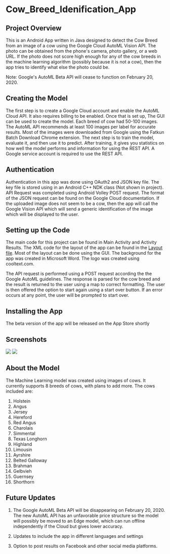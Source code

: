 # Cow_Breed_Idenification_App

## Project Overview
This is an Android App written in Java designed to detect the Cow Breed from an image of a cow using the Google Cloud AutoML Vision API. The photo can be obtained from the phone's camera, photo gallery, or a web URL. If the photo does not score high enough for any of the cow breeds in the machine learning algorithm (possibly because it is not a cow), then the app tries to identify what else the photo could be.

Note: Google's AutoML Beta API will cease to function on February 20, 2020. 

## Creating the Model
The first step is to create a Google Cloud account and enable the AutoML Cloud API. It also requires billing to be enabled. Once that is set up, The GUI can be used to create the model. Each breed of cow had 50-100 images. The AutoML API recommends at least 100 images per label for accurate results. Most of the images were downloaded from Google using the Fatkun Batch Download Chrome extension. The next step is to train the model, evaluate it, and then use it to predict. After training, it gives you statistics on how well the model performs and information for using the REST API. A Google service account is required to use the REST API. 

## Authentication
Authentication in this app was done using OAuth2 and JSON key file. The key file is stored using in an Android C++ NDK class (Not shown in project). API Request was completed using Android Volley POST request. The format of the JSON request can be found on the Google Cloud documentation. If the uploaded image does not seem to be a cow, then the app will call the Google Vision API which will send a generic identification of the image which will be displayed to the user.

## Setting up the Code
The main code for this project can be found in Main Activity and Activity Results. The XML code for the layout of the app can be found in the [Layout file](https://github.com/hmsmith5/Cow_Breed_Idenification_App/blob/master/app/src/main/res/layout/activity_main.xml). Most of the layout can be done using the GUI. The background for the app was created in Microsoft Word. The logo was created using cooltext.com. 

The API request is performed using a POST request according the the Google AutoML guidelines. The response is parsed for the cow breed and the result is returned to the user using a map to correct formatting. The user is then offered the option to start again using a start over button. If an error occurs at any point, the user will be prompted to start over.

## Installing the App
The beta version of the app will be released on the App Store shortly

## Screenshots
<img src="https://github.com/hmsmith5/Cow_Breed_Idenification_App/blob/master/image.png?raw=true">   <img src="https://github.com/hmsmith5/Cow_Breed_Idenification_App/blob/master/screenshotcowapp2.PNG?raw=true">

## About the Model
The Machine Learning model was created using images of cows. It currently supports 8 breeds of cows, with plans to add more. The cows included are:
1. Holstein
2. Angus
3. Jersey
4. Hereford
5. Red Angus
6. Charolais
7. Simmental
8. Texas Longhorn
9. Highland
10. Limousin
11. Ayrshire
12. Belted Galloway
13. Brahman
14. Gelbvieh
15. Guernsey
16. Shorthorn
                
## Future Updates
1. The Google AutoML Beta API will be disappearing on February 20, 2020. The new AutoML API has an unfavorable price structure so the model will possibly be moved to an Edge model, which can run offline independently if the Cloud but gives lower accuracy.

2. Updates to include the app in different languages and settings

3. Option to post results on Facebook and other social media platforms.

